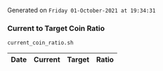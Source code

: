 Generated on `Friday 01-October-2021 at 19:34:31`

### Current to Target Coin Ratio
`current_coin_ratio.sh`

Date|Current|Target|Ratio
---|---|---|---
